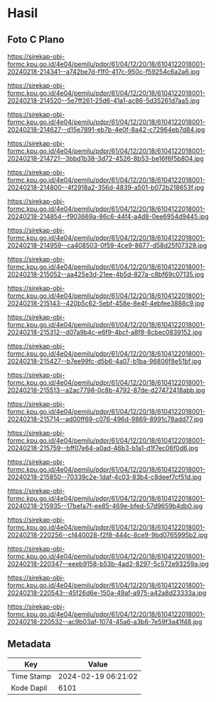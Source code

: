 # Hasil

## Foto C Plano

https://sirekap-obj-formc.kpu.go.id/4e04/pemilu/pdpr/61/04/12/20/18/6104122018001-20240218-214341--a742be7d-f1f0-417c-950c-f59254c6a2a6.jpg

https://sirekap-obj-formc.kpu.go.id/4e04/pemilu/pdpr/61/04/12/20/18/6104122018001-20240218-214520--5e7ff261-25d6-41a1-ac86-5d35261d7aa5.jpg

https://sirekap-obj-formc.kpu.go.id/4e04/pemilu/pdpr/61/04/12/20/18/6104122018001-20240218-214627--d15e7891-eb7b-4e0f-8a42-c72964eb7d84.jpg

https://sirekap-obj-formc.kpu.go.id/4e04/pemilu/pdpr/61/04/12/20/18/6104122018001-20240218-214721--3bbd1b38-3d72-4526-8b53-be16f6f5b804.jpg

https://sirekap-obj-formc.kpu.go.id/4e04/pemilu/pdpr/61/04/12/20/18/6104122018001-20240218-214800--4f2918a2-356d-4839-a501-b072b218653f.jpg

https://sirekap-obj-formc.kpu.go.id/4e04/pemilu/pdpr/61/04/12/20/18/6104122018001-20240218-214854--f903669a-86c6-44f4-a4d8-0ee6954d9445.jpg

https://sirekap-obj-formc.kpu.go.id/4e04/pemilu/pdpr/61/04/12/20/18/6104122018001-20240218-214959--ca408503-0f59-4ce9-8677-d58d25f07329.jpg

https://sirekap-obj-formc.kpu.go.id/4e04/pemilu/pdpr/61/04/12/20/18/6104122018001-20240218-215052--aa425e3d-21ee-4b5d-827a-c8bf69c07135.jpg

https://sirekap-obj-formc.kpu.go.id/4e04/pemilu/pdpr/61/04/12/20/18/6104122018001-20240218-215143--420b5c62-5ebf-458e-8e4f-4ebfee3888c9.jpg

https://sirekap-obj-formc.kpu.go.id/4e04/pemilu/pdpr/61/04/12/20/18/6104122018001-20240218-215312--d07a9b4c-e6f9-4bcf-a8f8-8cbec0839152.jpg

https://sirekap-obj-formc.kpu.go.id/4e04/pemilu/pdpr/61/04/12/20/18/6104122018001-20240218-215427--b7ee99fc-d5b6-4a07-b1ba-96806f8e51bf.jpg

https://sirekap-obj-formc.kpu.go.id/4e04/pemilu/pdpr/61/04/12/20/18/6104122018001-20240218-215513--a2ac7798-0c8b-4792-87de-d27472418abb.jpg

https://sirekap-obj-formc.kpu.go.id/4e04/pemilu/pdpr/61/04/12/20/18/6104122018001-20240218-215714--ad00ff69-c076-496d-9869-8991c78add77.jpg

https://sirekap-obj-formc.kpu.go.id/4e04/pemilu/pdpr/61/04/12/20/18/6104122018001-20240218-215759--bff07e64-a0ad-46b3-b1a1-d1f7ec06f0d6.jpg

https://sirekap-obj-formc.kpu.go.id/4e04/pemilu/pdpr/61/04/12/20/18/6104122018001-20240218-215850--70339c2e-1daf-4c03-83b4-c8deef7cf51d.jpg

https://sirekap-obj-formc.kpu.go.id/4e04/pemilu/pdpr/61/04/12/20/18/6104122018001-20240218-215935--17befa7f-ee85-469e-bfed-57d9659b4db0.jpg

https://sirekap-obj-formc.kpu.go.id/4e04/pemilu/pdpr/61/04/12/20/18/6104122018001-20240218-220256--cf440028-f2f8-444c-8ce9-9bd0765995b2.jpg

https://sirekap-obj-formc.kpu.go.id/4e04/pemilu/pdpr/61/04/12/20/18/6104122018001-20240218-220347--eeeb9158-b53b-4ad2-8297-5c572e93259a.jpg

https://sirekap-obj-formc.kpu.go.id/4e04/pemilu/pdpr/61/04/12/20/18/6104122018001-20240218-220543--45f26d6e-150a-49af-a975-a42a8d23333a.jpg

https://sirekap-obj-formc.kpu.go.id/4e04/pemilu/pdpr/61/04/12/20/18/6104122018001-20240218-220532--ac9b03af-1074-45a6-a3b6-7e59f3a41f48.jpg


## Metadata

| Key        | Value               |
| ---------- | ------------------- |
| Time Stamp | 2024-02-19 06:21:02 |
| Kode Dapil | 6101                |



